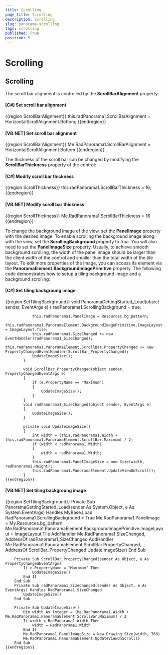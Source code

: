 ```yaml
---
title: Scrolling
page_title: Scrolling
description: Scrolling
slug: panorama-scrolling
tags: scrolling
published: True
position: 5
---
```


# Scrolling



## Scrolling

The scroll bar alignment is controlled by the __ScrollBarAlignment__ property:

#### __[C#] Set scroll bar alignment__

{{region ScrollBarAlignment}}
	            this.radPanorama1.ScrollBarAlignment = HorizontalScrollAlignment.Bottom;
	{{endregion}}



#### __[VB.NET] Set scroll bar alignment__

{{region ScrollBarAlignment}}
	        Me.RadPanorama1.ScrollBarAlignment = HorizontalScrollAlignment.Bottom
	{{endregion}}



The thickness of the scroll bar can be changed by modifying the __ScrollBarThickness__ property of the control:

#### __[C#] Modify scroll bar thickness__

{{region ScrollThickness}}
	            this.radPanorama1.ScrollBarThickness = 16;
	{{endregion}}



#### __[VB.NET] Modify scroll bar thickness__

{{region ScrollThickness}}
	        Me.RadPanorama1.ScrollBarThickness = 16
	{{endregion}}



To change the background image of the view, set the __PanelImage__ property with the desired image. To enable 
			scrolling the background image along with the view, set the __ScrollingBackground__ property to *true*. 
			You will also need to set the __PanelImageSize__ property. Usually, to achieve smooth background scrolling, the width 
			of the panel image should be larger than the client width of the control and smaller than the total width of the tile layout.
			To edit more properties of the image, you can access its element via the __PanoramaElement.BackgroundImagePrimitive__ property. 
			The following code demonstrates how to setup a tiling background image and a background scrolling:
		

#### __[C#] Set tiling backgroung image__

{{region SetTilingBackground}}
	        void PanoramaGettingStarted_Load(object sender, EventArgs e)
	        {
	            radPanorama1.ScrollingBackground = true;
	
	            this.radPanorama1.PanelImage = Resources.bg_pattern;
	            this.radPanorama1.PanoramaElement.BackgroundImagePrimitive.ImageLayout = ImageLayout.Tile;
	            this.radPanorama1.SizeChanged += new EventHandler(radPanorama1_SizeChanged);
	            this.radPanorama1.PanoramaElement.ScrollBar.PropertyChanged += new PropertyChangedEventHandler(ScrollBar_PropertyChanged);
	            UpdateImageSize();
	        }
	
	        void ScrollBar_PropertyChanged(object sender, PropertyChangedEventArgs e)
	        {
	            if (e.PropertyName == "Maximum")
	            {
	                UpdateImageSize();
	            }
	        }
	        void radPanorama1_SizeChanged(object sender, EventArgs e)
	        {
	            UpdateImageSize();
	        }
	
	        private void UpdateImageSize()
	        {
	            int width = (this.radPanorama1.Width + this.radPanorama1.PanoramaElement.ScrollBar.Maximum) / 2;
	            if (width < radPanorama1.Width)
	            {
	                width = radPanorama1.Width;
	            }
	            this.radPanorama1.PanelImageSize = new Size(width, radPanorama1.Height);
	            this.radPanorama1.PanoramaElement.UpdateViewOnScroll();
	        }
	{{endregion}}



#### __[VB.NET] Set tiling backgroung image__

{{region SetTilingBackground}}
	    Private Sub PanoramaGettingStarted_Load(sender As System.Object, e As System.EventArgs) Handles MyBase.Load
	        RadPanorama1.ScrollingBackground = True
	        Me.RadPanorama1.PanelImage = My.Resources.bg_pattern
	        Me.RadPanorama1.PanoramaElement.BackgroundImagePrimitive.ImageLayout = ImageLayout.Tile
	        AddHandler Me.RadPanorama1.SizeChanged, AddressOf radPanorama1_SizeChanged
	        AddHandler Me.RadPanorama1.PanoramaElement.ScrollBar.PropertyChanged, AddressOf ScrollBar_PropertyChanged
	        UpdateImageSize()
	    End Sub
	
	    Private Sub ScrollBar_PropertyChanged(sender As Object, e As PropertyChangedEventArgs)
	        If e.PropertyName = "Maximum" Then
	            UpdateImageSize()
	        End If
	    End Sub
	    Private Sub radPanorama1_SizeChanged(sender As Object, e As EventArgs) Handles RadPanorama1.SizeChanged
	        UpdateImageSize()
	    End Sub
	
	    Private Sub UpdateImageSize()
	        Dim width As Integer = (Me.RadPanorama1.Width + Me.RadPanorama1.PanoramaElement.ScrollBar.Maximum) / 2
	        If width < RadPanorama1.Width Then
	            width = RadPanorama1.Width
	        End If
	        Me.RadPanorama1.PanelImageSize = New Drawing.Size(width, 768)
	        Me.RadPanorama1.PanoramaElement.UpdateViewOnScroll()
	    End Sub
	{{endregion}}


